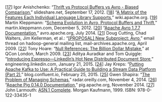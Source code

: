 [[17](ch04.html#Anishchenko2012tx-marker)] Igor Anishchenko:
“[Thrift vs Protocol
Buffers vs Avro - Biased Comparison](http://www.slideshare.net/IgorAnishchenko/pb-vs-thrift-vs-avro),” slideshare.net, September 17, 2012. [[18](ch04.html#ThriftLangs-marker)] “[A
Matrix of the Features Each Individual Language Library Supports](http://wiki.apache.org/thrift/LibraryFeatures),”
wiki.apache.org. [[19](ch04.html#Kleppmann2012tu-marker)] Martin Kleppmann:
“[Schema
Evolution in Avro, Protocol Buffers and Thrift](http://martin.kleppmann.com/2012/12/05/schema-evolution-in-avro-protocol-buffers-thrift.html),” martin.kleppmann.com, December 5, 2012. [[20](ch04.html#ApacheAvro-marker)] “[Apache
Avro 1.7.7 Documentation](http://avro.apache.org/docs/1.7.7/),” avro.apache.org, July 2014. [[21](ch04.html#Cutting2009tu-marker)] Doug Cutting, Chad Walters, Jim Kellerman, et al.:
“[[PROPOSAL]
New Subproject: Avro](http://mail-archives.apache.org/mod_mbox/hadoop-general/200904.mbox/%3C49D53694.1050906@apache.org%3E),” email thread on hadoop-general mailing list,
mail-archives.apache.org, April 2009. [[22](ch04.html#Hoare2009vv-marker)] Tony Hoare:
“[Null
References: The Billion Dollar Mistake](http://www.infoq.com/presentations/Null-References-The-Billion-Dollar-Mistake-Tony-Hoare),” at QCon London,
March 2009. [[23](ch04.html#Auradkar2015wz-marker)] Aditya Auradkar and Tom Quiggle:
“[Introducing
Espresso—LinkedIn’s Hot New Distributed Document Store](https://engineering.linkedin.com/espresso/introducing-espresso-linkedins-hot-new-distributed-document-store),” engineering.linkedin.com, January 21, 2015. [[24](ch04.html#Kreps2015ux-marker)] Jay Kreps:
“[Putting Apache Kafka to
Use: A Practical Guide to Building a Stream Data Platform (Part 2)](http://blog.confluent.io/2015/02/25/stream-data-platform-2/),” blog.confluent.io,
February 25, 2015. [[25](ch04.html#Shapira2014wf-marker)] Gwen Shapira:
“[The Problem of
Managing Schemas](http://radar.oreilly.com/2014/11/the-problem-of-managing-schemas.html),” radar.oreilly.com, November 4, 2014. [[26](ch04.html#ApachePig-marker)] “[Apache
Pig 0.14.0 Documentation](http://pig.apache.org/docs/r0.14.0/),” pig.apache.org, November 2014. [[27](ch04.html#Larmouth1999-marker)] John Larmouth:
[ASN.1
Complete](http://www.oss.com/asn1/resources/books-whitepapers-pubs/larmouth-asn1-book.pdf). Morgan Kaufmann, 1999. ISBN: 978-0-122-33435-1